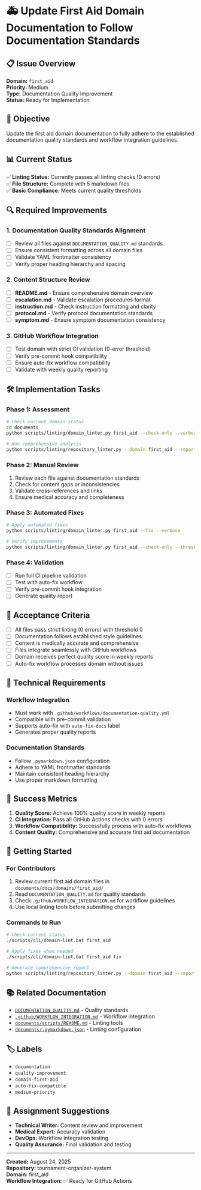 # 🚑 Update First Aid Domain Documentation to Follow Documentation Standards

## 📋 Issue Overview

**Domain:** `first_aid`  
**Priority:** Medium  
**Type:** Documentation Quality Improvement  
**Status:** Ready for Implementation  

## 🎯 Objective

Update the first aid domain documentation to fully adhere to the established documentation quality standards and workflow integration guidelines.

## 📊 Current Status

✅ **Linting Status:** Currently passes all linting checks (0 errors)  
✅ **File Structure:** Complete with 5 markdown files  
✅ **Basic Compliance:** Meets current quality thresholds  

## 🔍 Required Improvements

### 1. Documentation Quality Standards Alignment

- [ ] Review all files against `DOCUMENTATION_QUALITY.md` standards
- [ ] Ensure consistent formatting across all domain files
- [ ] Validate YAML frontmatter consistency
- [ ] Verify proper heading hierarchy and spacing

### 2. Content Structure Review

- [ ] **README.md** - Ensure comprehensive domain overview
- [ ] **escalation.md** - Validate escalation procedures format
- [ ] **instruction.md** - Check instruction formatting and clarity
- [ ] **protocol.md** - Verify protocol documentation standards
- [ ] **symptom.md** - Ensure symptom documentation consistency

### 3. GitHub Workflow Integration

- [ ] Test domain with strict CI validation (0-error threshold)
- [ ] Verify pre-commit hook compatibility
- [ ] Ensure auto-fix workflow compatibility
- [ ] Validate with weekly quality reporting

## 🛠️ Implementation Tasks

### Phase 1: Assessment

```bash
# Check current domain status
cd documents
python scripts/linting/domain_linter.py first_aid --check-only --verbose --threshold 0

# Run comprehensive analysis
python scripts/linting/repository_linter.py --domain first_aid --report
```

### Phase 2: Manual Review

1. Review each file against documentation standards
2. Check for content gaps or inconsistencies
3. Validate cross-references and links
4. Ensure medical accuracy and completeness

### Phase 3: Automated Fixes

```bash
# Apply automated fixes
python scripts/linting/domain_linter.py first_aid --fix --verbose

# Verify improvements
python scripts/linting/domain_linter.py first_aid --check-only --threshold 0
```

### Phase 4: Validation

- [ ] Run full CI pipeline validation
- [ ] Test with auto-fix workflow
- [ ] Verify pre-commit hook integration
- [ ] Generate quality report

## 📝 Acceptance Criteria

- [ ] All files pass strict linting (0 errors) with threshold 0
- [ ] Documentation follows established style guidelines
- [ ] Content is medically accurate and comprehensive
- [ ] Files integrate seamlessly with GitHub workflows
- [ ] Domain receives perfect quality score in weekly reports
- [ ] Auto-fix workflow processes domain without issues

## 🔧 Technical Requirements

### Workflow Integration

- Must work with `.github/workflows/documentation-quality.yml`
- Compatible with pre-commit validation
- Supports auto-fix with `auto-fix-docs` label
- Generates proper quality reports

### Documentation Standards

- Follow `.pymarkdown.json` configuration
- Adhere to YAML frontmatter standards
- Maintain consistent heading hierarchy
- Use proper markdown formatting

## 🎯 Success Metrics

1. **Quality Score:** Achieve 100% quality score in weekly reports
2. **CI Integration:** Pass all GitHub Actions checks with 0 errors
3. **Workflow Compatibility:** Successfully process with auto-fix workflows
4. **Content Quality:** Comprehensive and accurate first aid documentation

## 🚀 Getting Started

### For Contributors
1. Review current first aid domain files in `documents/docs/domains/first_aid/`
2. Read `DOCUMENTATION_QUALITY.md` for quality standards
3. Check `.github/WORKFLOW_INTEGRATION.md` for workflow guidelines
4. Use local linting tools before submitting changes

### Commands to Run
```bash
# Check current status
./scripts/cli/domain-lint.bat first_aid

# Apply fixes when needed
./scripts/cli/domain-lint.bat first_aid fix

# Generate comprehensive report
python scripts/linting/repository_linter.py --domain first_aid --report --save-report
```

## 📚 Related Documentation

- [`DOCUMENTATION_QUALITY.md`](../DOCUMENTATION_QUALITY.md) - Quality standards
- [`.github/WORKFLOW_INTEGRATION.md`](../.github/WORKFLOW_INTEGRATION.md) - Workflow integration
- [`documents/scripts/README.md`](../documents/scripts/README.md) - Linting tools
- [`documents/.pymarkdown.json`](../documents/.pymarkdown.json) - Linting configuration

## 🏷️ Labels

- `documentation`
- `quality-improvement`
- `domain-first-aid`
- `auto-fix-compatible`
- `medium-priority`

## 👥 Assignment Suggestions

- **Technical Writer:** Content review and improvement
- **Medical Expert:** Accuracy validation
- **DevOps:** Workflow integration testing
- **Quality Assurance:** Final validation and testing

---

**Created:** August 24, 2025  
**Repository:** tournament-organizer-system  
**Domain:** first_aid  
**Workflow Integration:** ✅ Ready for GitHub Actions
